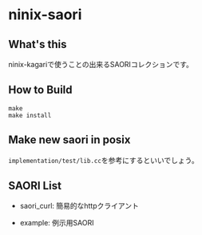 # ninix-saori

## What's this

ninix-kagariで使うことの出来るSAORIコレクションです。

## How to Build

```
make
make install
```

## Make new saori in posix

`implementation/test/lib.cc`を参考にするといいでしょう。

## SAORI List

- saori\_curl: 簡易的なhttpクライアント

- example: 例示用SAORI

